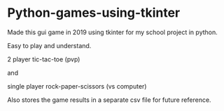 # Python-games-using-tkinter

Made this gui game in 2019 using tkinter for my school project in python.

Easy to play and understand.

2 player tic-tac-toe (pvp)

and 

single player rock-paper-scissors (vs computer)

Also stores the game results in a separate csv file for future reference.
